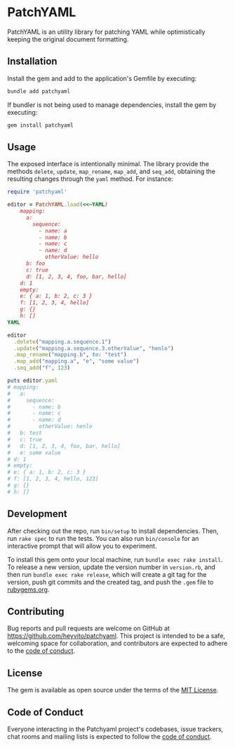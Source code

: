 # PatchYAML

PatchYAML is an utility library for patching YAML while optimistically keeping
the original document formatting.

## Installation

Install the gem and add to the application's Gemfile by executing:

```bash
bundle add patchyaml
```

If bundler is not being used to manage dependencies, install the gem by executing:

```bash
gem install patchyaml
```

## Usage

The exposed interface is intentionally minimal. The library provide the methods
`delete`, `update`, `map_rename`, `map_add`, and `seq_add`, obtaining the
resulting changes through the `yaml` method. For instance:

```ruby
require 'patchyaml'

editor = PatchYAML.load(<<~YAML)
    mapping:
      a:
        sequence:
          - name: a
          - name: b
          - name: c
          - name: d
            otherValue: hello
      b: foo
      c: true
      d: [1, 2, 3, 4, foo, bar, hello]
    d: 1
    empty:
    e: { a: 1, b: 2, c: 3 }
    f: [1, 2, 3, 4, hello]
    g: {}
    h: []
YAML

editor
  .delete("mapping.a.sequence.1")
  .update("mapping.a.sequence.3.otherValue", "henlo")
  .map_rename("mapping.b", to: "test")
  .map_add("mapping.a", "e", "some value")
  .seq_add("f", 123)

puts editor.yaml
# mapping:
#   a:
#     sequence:
#       - name: b
#       - name: c
#       - name: d
#         otherValue: henlo
#   b: test
#   c: true
#   d: [1, 2, 3, 4, foo, bar, hello]
#   e: some value
# d: 1
# empty:
# e: { a: 1, b: 2, c: 3 }
# f: [1, 2, 3, 4, hello, 123]
# g: {}
# h: []
```

## Development

After checking out the repo, run `bin/setup` to install dependencies. Then, run `rake spec` to run the tests. You can also run `bin/console` for an interactive prompt that will allow you to experiment.

To install this gem onto your local machine, run `bundle exec rake install`. To release a new version, update the version number in `version.rb`, and then run `bundle exec rake release`, which will create a git tag for the version, push git commits and the created tag, and push the `.gem` file to [rubygems.org](https://rubygems.org).

## Contributing

Bug reports and pull requests are welcome on GitHub at https://github.com/heyvito/patchyaml. This project is intended to be a safe, welcoming space for collaboration, and contributors are expected to adhere to the [code of conduct](https://github.com/heyvito/patchyaml/blob/master/CODE_OF_CONDUCT.md).

## License

The gem is available as open source under the terms of the [MIT License](https://opensource.org/licenses/MIT).

## Code of Conduct

Everyone interacting in the Patchyaml project's codebases, issue trackers, chat rooms and mailing lists is expected to follow the [code of conduct](https://github.com/heyvito/patchyaml/blob/master/CODE_OF_CONDUCT.md).
